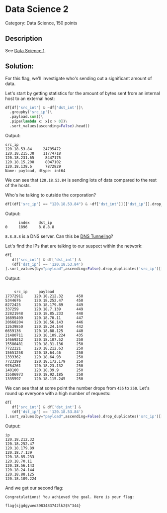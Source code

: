 # Data Science 2
Category: Data Science, 150 points


## Description

See [Data Science 1](Data_Science_1.md).

## Solution:

For this flag, we'll investigate who's sending out a significant amount of data.

Let's start by getting statistics for the amount of bytes sent from an internal host to an external host:

```python
df[df['src_int'] & ~df['dst_int']]\
  .groupby('src_ip')\
  .payload.sum()\
  .pipe(lambda x: x[x > 0])\
  .sort_values(ascending=False).head()
```

Output:
```
src_ip
120.18.53.84     24795472
120.18.215.38    11774718
120.18.231.65     8447175
120.18.15.208     8047102
120.18.138.6      7872829
Name: payload, dtype: int64
```

We can see that `120.18.53.84` is sending lots of data compared to the rest of the hosts.

Who's he talking to outside the corporation?

```python
df[(df['src_ip'] == "120.18.53.84") & ~df['dst_int']][['dst_ip']].drop_duplicates("dst_ip").reset_index()
```

Output:
```
      index    dst_ip
0     1896     8.8.8.8
```

`8.8.8.8` is a DNS server. Can this be [DNS Tunneling](https://www.paloaltonetworks.com/cyberpedia/what-is-dns-tunneling)?

Let's find the IPs that are talking to our suspect within the network:

```python
df[
   df['src_int'] & df['dst_int'] &
   (df['dst_ip'] == '120.18.53.84')
].sort_values(by="payload",ascending=False).drop_duplicates('src_ip')[["src_ip","payload"]].head(20)
```

Output:
```

    src_ip     payload
17372911     120.18.212.32      450
5344676      120.18.252.47      450
8272425      120.18.179.89      449
337259       120.18.7.139       449
22821948     120.18.85.233      448
16895409     120.18.70.11       447
20668204     120.18.56.143      446
12639850     120.18.24.144      442
6659136      120.18.88.125      440
21480711     120.18.109.224     435
14669212     120.18.107.52      250
15580481     120.18.31.136      250
7722221      120.18.212.63      250
15651258     120.18.64.46       250
1333362      120.18.64.93       250
7723299      120.18.172.179     250
9784261      120.18.23.132      250
140100       120.18.39.9        250
15586973     120.18.92.185      250
1335597      120.18.115.245     250
```

We can see that at some point the number drops from `435` to `250`. Let's round up everyone with a high number of requests:

```python
df[
   df['src_int'] & df['dst_int'] &
   (df['dst_ip'] == '120.18.53.84')
].sort_values(by="payload",ascending=False).drop_duplicates('src_ip')[["src_ip","payload"]].head(10)["src_ip"].to_csv("flag_b.csv", index = False, header = ["ip"])
```

Output:
```
ip
120.18.212.32
120.18.252.47
120.18.179.89
120.18.7.139
120.18.85.233
120.18.70.11
120.18.56.143
120.18.24.144
120.18.88.125
120.18.109.224
```

And we get our second flag:
```
Congratulations! You achieved the goal. Here is your flag: 

flag{sjgdgyweo3983483742lk2$%^344}
```
